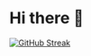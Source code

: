# Hi there 👋
[![GitHub Streak](https://streak-stats.demolab.com/?user=oppai)](https://git.io/streak-stats)
